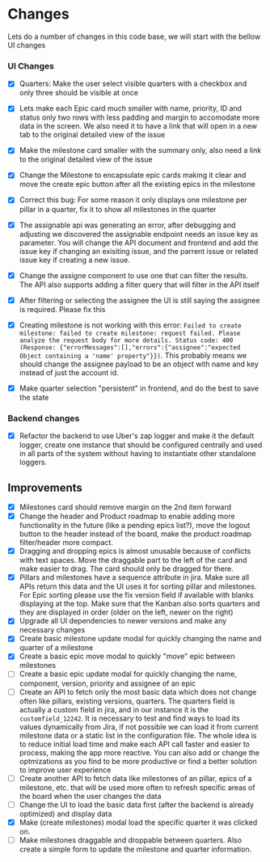 # Changes

Lets do a number of changes in this code base, we will start with the bellow UI changes

### UI Changes

- [X] Quarters: Make the user select visible quarters with a checkbox and only three should be visible at once
- [X] Lets make each Epic card much smaller with name, priority, ID and status only two rows with less padding and margin to accomodate more data in the screen. We also need it to have a link that will open in a new tab to the original detailed view of the issue
- [X]  Make the milestone card smaller with the summary only, also need a link to the original detailed view of the issue
- [X]  Change the Milestone to encapsulate epic cards making it clear and move the create epic button after all the existing epics in the milestone
- [X]  Correct this bug: For some reason it only displays one milestone per pillar in a quarter, fix it to show all milestones in the quarter
- [X] The assignable api was generating an error, after debugging and adjusting we discovered the assignable endpoint needs an issue key as parameter. You will change the API document and frontend and add the issue key if changing an exisiting issue, and the parrent issue or related issue key if creating a new issue.
- [X] Change the assigne component to use one that can filter the results. The API also supports adding a filter query that will filter in the API itself
- [X] After filtering or selecting the assignee the UI is still saying the assignee is required. Please fix this
- [X] Creating milestone is not working with this error: `Failed to create milestone: failed to create milestone: request failed. Please analyze the request body for more details. Status code: 400 (Response: {"errorMessages":[],"errors":{"assignee":"expected Object containing a 'name' property"}})`. This probably means we should change the assignee payload to be an object with name and key instead of just the account id.
- [X] Make quarter selection "persistent" in frontend, and do the best to save the state


### Backend changes

- [X] Refactor the backend to use Uber's zap logger and make it the default logger, create one instance that should be configured centrally and used in all parts of the system without having to instantiate other standalone loggers.



## Improvements
- [X] Milestones card should remove margin on the 2nd item forward
- [X] Change the header and Product roadmap to enable adding more functionality in the future (like a pending epics list?), move the logout button to the header instead of the board, make the product roadmap filter/header more compact.
- [X] Dragging and dropping epics is almost unusable because of conflicts with text spaces. Move the draggable part to the left of the card and make easier to drag. The card should only be dragged for there.
- [X] Pillars and milestones have a sequence attribute in jira. Make sure all APIs return this data and the UI uses it for sorting pillar and milestones. For Epic sorting please use the fix version field if available with blanks displaying at the top. Make sure that the Kanban also sorts quarters and they are displayed in order (older on the left, newer on the right)
- [X] Upgrade all UI dependencies to newer versions and make any necessary changes
- [X] Create basic milestone update modal for quickly changing the name and quarter of a milestone
- [X] Create a basic epic move modal to quickly "move" epic between milestones
- [ ] Create a basic epic update modal for quickly changing the name, component, version, priority and assignee of an epic
- [ ] Create an API to fetch only the most basic data which does not change often like pillars, existing versions, quarters. The quarters field is actually a custom field in jira, and in our instance it is the `customfield_12242`. It is necessary to test and find ways to load its values dynamically from Jira, if not possible we can load it from current milestone data or a static list in the configuration file. The whole idea is to reduce initial load time and make each API call faster and easier to process, making the app more reactive. You can also add or change the optmizations as you find to be more productive or find a better solution to improve user experience
- [ ] Create another API to fetch data like milestones of an pillar, epics of a milestone, etc. that will be used more often to refresh specific areas of the board when the user changes the data
- [ ] Change the UI to load the basic data first (after the backend is already optimized) and display data
- [X] Make (create milestones) modal load the specific quarter it was clicked on.
- [ ] Make milestones draggable and droppable between quarters. Also create a simple form to update the milestone and quarter information.